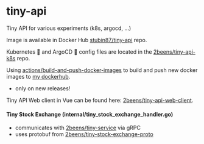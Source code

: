 # tiny-api
Tiny API for various experiments (k8s, argocd, ...)

Image is available in Docker Hub [stubin87/tiny-api](https://hub.docker.com/repository/docker/stubin87/tiny-api) repo.

Kubernetes 🚢 and ArgoCD 🐙 config files are located in the [2beens/tiny-api-k8s](https://github.com/2beens/tiny-api-k8s) repo.

Using [actions/build-and-push-docker-images](https://github.com/marketplace/actions/build-and-push-docker-images) to build and push new docker images to [my dockerhub](https://hub.docker.com/repository/docker/stubin87/tiny-api).
  - only on new releases!
  
Tiny API Web client in Vue can be found here: [2beens/tiny-api-web-client](https://github.com/2beens/tiny-api-web-client).

#### Tiny Stock Exchange (internal/tiny_stock_exchange_handler.go)
- communicates with [2beens/tiny-service](https://github.com/2beens/tiny-service) via gRPC
- uses protobuf from [2beens/tiny-stock-exchange-proto](https://github.com/2beens/tiny-stock-exchange-proto)
